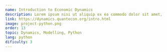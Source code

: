```yaml
---
name: Introduction to Economic Dynamics
description: Lorem ipsum nisi ut aliquip ex ea commodo dolor sit amet, consectetur adipiscing nisi ut aliquip ex ea commodo consequat.
link: https://dynamics.quantecon.org/intro.html
image: project-python.png
order: 13
topic: Dynamics, Modelling, Python
lang: python
dificulty: 3
---
```

